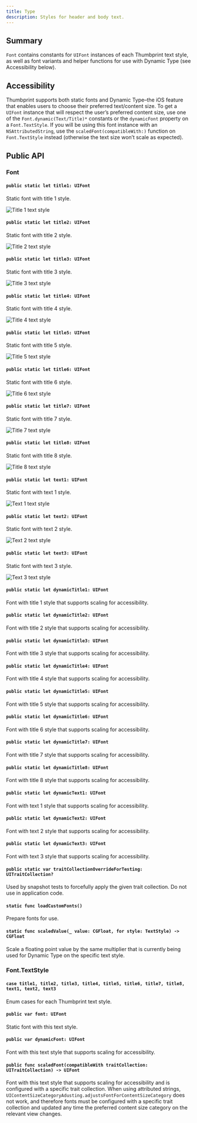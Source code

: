 ```yaml
---
title: Type
description: Styles for header and body text.
---
```

## Summary

`Font` contains constants for `UIFont` instances of each Thumbprint text style, as well as font variants and helper functions for use with Dynamic Type (see Accessibility below).

## Accessibility

Thumbprint supports both static fonts and Dynamic Type–the iOS feature that enables users to choose their preferred text/content size. To get a `UIFont` instance that will respect the user’s preferred content size, use one of the `Font.dynamic(Text/Title)*` constants or the `dynamicFont` property on a `Font.TextStyle`. If you will be using this font instance with an `NSAttributedString`, use the `scaledFont(compatibleWith:)` function on `Font.TextStyle` instead (otherwise the text size won’t scale as expected).

## Public API

### Font

#### `public static let title1: UIFont`

Static font with title 1 style.

![Title 1 text style](/img/ios-title1.png)

#### `public static let title2: UIFont`

Static font with title 2 style.

![Title 2 text style](/img/ios-title2.png)

#### `public static let title3: UIFont`

Static font with title 3 style.

![Title 3 text style](/img/ios-title3.png)

#### `public static let title4: UIFont`

Static font with title 4 style.

![Title 4 text style](/img/ios-title4.png)

#### `public static let title5: UIFont`

Static font with title 5 style.

![Title 5 text style](/img/ios-title5.png)

#### `public static let title6: UIFont`

Static font with title 6 style.

![Title 6 text style](/img/ios-title6.png)

#### `public static let title7: UIFont`

Static font with title 7 style.

![Title 7 text style](/img/ios-title7.png)

#### `public static let title8: UIFont`

Static font with title 8 style.

![Title 8 text style](/img/ios-title8.png)

#### `public static let text1: UIFont`

Static font with text 1 style.

![Text 1 text style](/img/ios-text1.png)

#### `public static let text2: UIFont`

Static font with text 2 style.

![Text 2 text style](/img/ios-text2.png)

#### `public static let text3: UIFont`

Static font with text 3 style.

![Text 3 text style](/img/ios-text3.png)

#### `public static let dynamicTitle1: UIFont`

Font with title 1 style that supports scaling for accessibility.

#### `public static let dynamicTitle2: UIFont`

Font with title 2 style that supports scaling for accessibility.

#### `public static let dynamicTitle3: UIFont`

Font with title 3 style that supports scaling for accessibility.

#### `public static let dynamicTitle4: UIFont`

Font with title 4 style that supports scaling for accessibility.

#### `public static let dynamicTitle5: UIFont`

Font with title 5 style that supports scaling for accessibility.

#### `public static let dynamicTitle6: UIFont`

Font with title 6 style that supports scaling for accessibility.

#### `public static let dynamicTitle7: UIFont`

Font with title 7 style that supports scaling for accessibility.

#### `public static let dynamicTitle8: UIFont`

Font with title 8 style that supports scaling for accessibility.

#### `public static let dynamicText1: UIFont`

Font with text 1 style that supports scaling for accessibility.

#### `public static let dynamicText2: UIFont`

Font with text 2 style that supports scaling for accessibility.

#### `public static let dynamicText3: UIFont`

Font with text 3 style that supports scaling for accessibility.

#### `public static var traitCollectionOverrideForTesting: UITraitCollection?`

Used by snapshot tests to forcefully apply the given trait collection. Do not use in application code.

#### `static func loadCustomFonts()`

Prepare fonts for use.

#### `static func scaledValue(_ value: CGFloat, for style: TextStyle) -> CGFloat`

Scale a floating point value by the same multiplier that is currently being used for Dynamic Type on the specific text style.

### Font.TextStyle

#### `case title1, title2, title3, title4, title5, title6, title7, title8, text1, text2, text3`

Enum cases for each Thumbprint text style.

#### `public var font: UIFont`

Static font with this text style.

#### `public var dynamicFont: UIFont`

Font with this text style that supports scaling for accessibility.

#### `public func scaledFont(compatibleWith traitCollection: UITraitCollection) -> UIFont`

Font with this text style that supports scaling for accessibility and is configured with a specific trait collection. When using attributed strings, `UIContentSizeCategoryAdusting.adjustsFontForContentSizeCategory` does not work, and therefore fonts must be configured with a specific trait collection and updated any time the preferred content size category on the relevant view changes.
